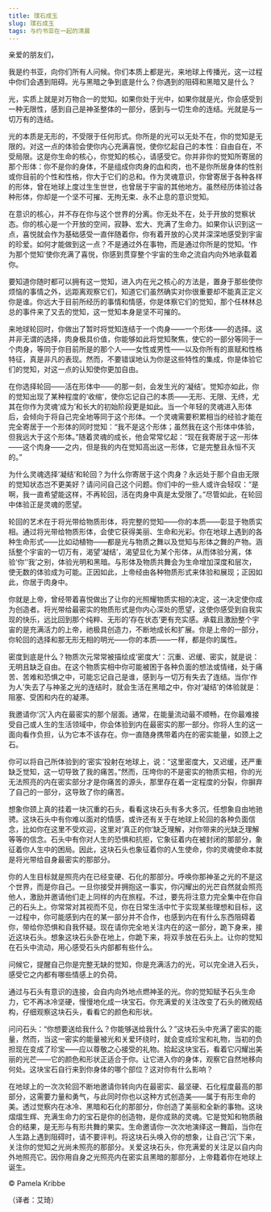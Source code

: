 ```yaml
--- 
title: 璞石成玉 
slug: 璞石成玉 
tags: 与约书亚在一起的清晨
--- 
```

亲爱的朋友们，

我是约书亚，向你们所有人问候。你们本质上都是光，来地球上传播光，这一过程中你们会遇到阻碍。光与黑暗之争到底是什么？你遇到的阻碍和黑暗又是什么？

光，实质上就是对万物合一的觉知。如果你处于光中，如果你就是光，你会感受到一种无限性，感到自己是神圣整体的一部分，感到与一切生命的连结。光就是与一切万有的连结。

光的本质是无形的，不受限于任何形式。你所是的光可以无处不在，你的觉知是无限的。对这一点的体验会使你内心充满喜悦，使你忆起自己的本性：自由自在，不受局限。这是你生命的核心，你觉知的核心，请感受它。你并非你的觉知所寄居的那个形体：你不是你的身体，不是组成你肉身的血和肉，也不是你所居身体的性别或你目前的个性和性格，你大于它们的总和。作为灵魂意识，你曾寄居于各种各样的形体，曾在地球上度过生生世世，也曾居于宇宙的其他地方。虽然经历体验过各种形体，你却是一个坚不可摧、无拘无束、永不止息的意识觉知。

在意识的核心，并不存在你与这个世界的分离。你无处不在，处于开放的觉察状态。你的核心是一个开放的空间，寂静、宏大、充满了生命力。如果你认识到这一点，喜悦就会作为基础感受一直伴随着你，你有着开放的心灵并深深地感受到宇宙的珍爱。如何才能做到这一点？不是通过外在事物，而是通过你所是的觉知。‘作为那个觉知’使你充满了喜悦，你感到贯穿整个宇宙的生命之流自内向外地承载着你。

要知道你随时都可以拥有这一觉知，进入内在光之核心的方法是，置身于那些使你烦恼的事情之外，远距离观察它们，知道它们虽然确实对你很重要却不能真正定义你是谁。你远大于目前所经历的事情和情感，你是体察它们的觉知，那个任林林总总的事件来了又去的觉知，这一觉知本身是坚不可摧的。

来地球轮回时，你做出了暂时将觉知连结于一个肉身——一个形体——的选择。这并非无谓的选择，肉身极具价值，你能够如此将觉知聚焦，使它的一部分等同于一个肉身，等同于你目前所是的那个人——女性或男性——以及你所有的禀赋和性格特征，真是非凡的表现。然而，不要错误地认为你是这些特性的集成，你是体验它们的觉知，对这一点的认知使你更加自由。

在你选择轮回——活在形体中——的那一刻，会发生光的‘凝结’。觉知亦如此，你的觉知出现了某种程度的‘收缩’，使你忘记自己的本质——无形、无限、无终，尤其在你作为灵魂‘成为’和长大的初始阶段更是如此。当一个年轻的灵魂进入形体后，会倾向于将自己完全地等同于这个形体。一个灵魂需要积累相当的经验才能在完全寄居于一个形体的同时觉知：“我不是这个形体；虽然我在这个形体中体验，但我远大于这个形体。”随着灵魂的成长，他会常常忆起：“现在我寄居于这一形体——这个肉身——之内，但是我的内在觉知高出这一形体，它是完整且永恒不灭的。”

为什么灵魂选择‘凝结’和轮回？为什么你寄居于这个肉身？永远处于那个自由无限的觉知状态岂不更美好？请问问自己这个问题。你们中的一些人或许会轻叹：“是啊，我一直希望能这样，不再轮回，活在肉身中真是太受限了。”尽管如此，在轮回中体验正是灵魂的愿望。

轮回的艺术在于将光带给物质形体，将完整的觉知——你的本质——彰显于物质实相。通过将光带给物质形体，会使它获得美丽、生命和光彩。你在地球上遇到的各种生命形式——比如动植物——都是光与物质之舞以及觉知与形体之舞的产物。涵括整个宇宙的一切万有，渴望‘凝结’，渴望显化为某个形体，从而体验分离，体验‘你’‘我’之别，体验光明和黑暗。与形体及物质共舞会为生命增加深度和层次，使无数的体验成为可能。正因如此，上帝经由各种物质形式来体验和展现；正因如此，你居于肉身中。

你就是上帝，曾经带着喜悦做出了让你的光照耀物质实相的决定，这一决定使你成为创造者。将光带给最密实的物质形式是你内心深处的愿望，这使你感受到自我实现的快乐，远比回到那个纯粹、无形的‘存在状态’更有充实感。承载且激励整个宇宙的是充满活力的上帝，祂极具创造力，不断地成长和扩展。你是上帝的一部分，你轮回的选择和那无形无相的明光——你的本质——一样，都是你的属性。

密度到底是什么？物质次元常常被描绘成‘密度大’：沉重、迟缓、密实，就是说：无明且缺乏自由。在这个物质实相中你可能被困于各种负面的想法或情绪，处于痛苦、苦难和恐惧之中，可能忘记自己是谁，感到与一切万有失去了连结。当你‘作为人’失去了与神圣之光的连结时，就会生活在黑暗之中，你对‘凝结’的体验就是：阻塞、受困和内在的凝滞。

我邀请你‘沉’入内在最密实的那个层面。通常，在能量流动最不顺畅，在你最难接受自己或人生的生活领域中，你会体验到内在最密实的那一部分。你将人生的这一面向看作负担，认为它本不该存在。你一直随身携带着内在的密实能量，如颈上之石。

你可以将自己所体验到的‘密实’投射在地球上，说：“这里密度大，又迟缓，还严重缺乏觉知，这一切导致了我的痛苦。”然而，压垮你的不是密实的物质实相，你的光无法照亮的内在密实部分才是你痛苦的源头，那里存在着一定程度的分裂，你摒弃了自己的一部分，这导致了你的痛苦。

想象你颈上真的挂着一块沉重的石头，看看这块石头有多大多沉，任想象自由地驰骋。这块石头中有你难以面对的情感，或许还有关于在地球上轮回的各种负面信念，比如你在这里不受欢迎，这里对‘真正的你’缺乏理解，对你带来的光缺乏理解等等的信念。石头中有你对人生的恐惧和抗拒，它象征着内在被封闭的那部分，象征着你人生中的困局。因此，这块石头也象征着你的人生使命，你的灵魂使命本就是将光带给自身最密实的那部分。

你的人生目标就是照亮内在已经变硬、石化的那部分。呼唤你那神圣之光的不是这个世界，而是你自己。一旦你接受并拥抱这一事实，你闪耀出的光芒自然就会照亮他人，激励并邀请他们走上同样的内在旅程。不过，要先将注意力完全集中在你自己的石头上。你常常对其视而不见，你在日常生活中忙于实现某些理想和目标，这一过程中，你可能感到内在的某一部分并不合作，也感到内在有什么东西阻碍着你，带给你恐惧和自我怀疑。现在请你完全地关注内在的这一部分，跪下身来，接近这块石头。想象这块石头卧在地上，你跪下来，将双手放在石头上。让你的觉知在石头中流动，用心感受石头内部都有些什么。

问候它，提醒自己你是完整无缺的觉知，你是充满活力的光，可以完全进入石头，感受它之内都有哪些情感上的负荷。

通过与石头有意识的连接，会自内向外地点燃神圣的光。你的觉知赋予石头生命力，它不再冰冷坚硬，慢慢地化成一块宝石。你充满爱的关注改变了石头的微观结构，仔细观察这块石头，看看它的颜色和形状。

问问石头：“你想要送给我什么？你能够送给我什么？”这块石头中充满了密实的能量，然而，当这一密实的能量被光和关爱环绕时，就会变成珍宝和礼物，当初的负担现在变成了珍宝——应以尊敬之心接受的礼物。拾起这块宝石，看着它闪耀出美丽的光芒——它的颜色和形状正适合于你。让它进入你的身体，观察它自然地移向何处。这块宝石自行来到你身体的哪个部位？这对你有什么影响？

在地球上的一次次轮回不断地邀请你转向内在最密实、最坚硬、石化程度最高的那部分，这需要力量和勇气，与此同时你也以这种方式创造美——属于有形生命的美。透过觉察内在冰冷、黑暗和石化的那部分，你创造了美丽和全新的事物。这块熠熠生辉、充满生命力的宝石是你的创造物，是你成熟的灵魂。它是觉知和物质融合的结果，是无形与有形共舞的果实。生命邀请你一次次地演绎这一舞蹈，当你在人生路上遇到阻碍时，请不要评判。将这块石头唤入你的想象，让自己‘沉’下来，关注你的觉知之光尚未照亮的那部分。关爱这块石头，你充满爱的关注足以自内向外地照亮它。因你用自身之光照亮内在密实且黑暗的那部分，上帝籍着你在地球上诞生。

© Pamela Kribbe

（译者：艾琦）